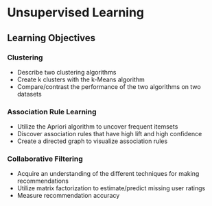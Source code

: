 # Unsupervised Learning

## Learning Objectives

### Clustering
* Describe two clustering algorithms 
* Create k clusters with the k-Means algorithm
* Compare/contrast the performance of the two algorithms on two datasets 

### Association Rule Learning
* Utilize the Apriori algorithm to uncover frequent itemsets
* Discover association rules that have high lift and high confidence
* Create a directed graph to visualize association rules

### Collaborative Filtering
* Acquire an understanding of the different techniques for making recommendations
* Utilize matrix factorization to estimate/predict missing user ratings
* Measure recommendation accuracy